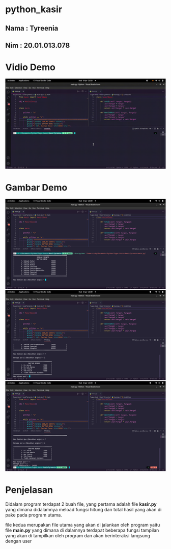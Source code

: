 # python_kasir

## Nama : Tyreenia
## Nim  : 20.01.013.078

# Vidio Demo

<img src="https://github.com/tyreenia2022/python_kasir/blob/main/demo.gif">

# Gambar Demo

<img src="https://github.com/tyreenia2022/python_kasir/blob/main/1.png">
<img src="https://github.com/tyreenia2022/python_kasir/blob/main/2.png">
<img src="https://github.com/tyreenia2022/python_kasir/blob/main/3.png">

# Penjelasan

<p> Didalam program terdapat 2 buah file, yang pertama adalah file <b>kasir.py</b> yang dimana didalamnya meload fungsi hitung dan total hasil yang akan di pake pada program utama.</p>
<p>file kedua merupakan file utama yang akan di jalankan oleh program yaitu file <b>main.py</b> yang dimana di dalamnya terdapat beberapa fungsi tampilan yang akan di tampilkan oleh program dan akan berinteraksi langsung dengan user</p>
